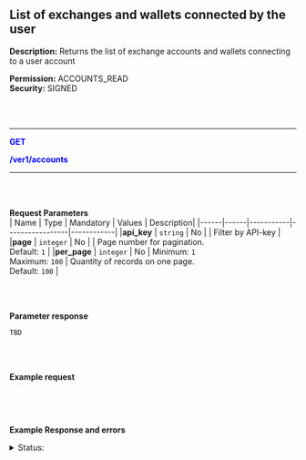 ## List of exchanges and wallets connected by the user<br>

**Description:** Returns the list of exchange accounts and wallets connecting to a user account<br>

**Permission:** ACCOUNTS_READ<br>
**Security:** SIGNED<br>
<br>

<br>

----------

<mark style="color:blue;background-color:white" > **GET**

<mark style="color:blue;background-color:white" > **/ver1/accounts**

----------
<br>
<br>

**Request Parameters**<br>
| Name | Type | Mandatory | Values  | Description|
|------|------|-----------|-----------------|------------|
|**api_key**  | `string` | No |  | Filter by API-key  |
|**page**  | `integer` | No |  | Page number for pagination.<br> Default: `1` |
|**per_page**  | `integer` | No | Minimum: `1`<br>Maximum: `100` | Quantity of records on one page.<br>Default: `100` |

<br>
<br>

**Parameter response**<br>

`TBD`


<br>
<br>

**Example request**<br>
```json

```
<br>
<br>

**Example Response and errors**<br>

<details>

<summary>Status: </summary><br>
```json

```
</details>


